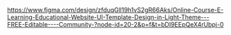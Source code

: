 https://www.figma.com/design/zfduqGll19h1vS2gR66Aks/Online-Course-E-Learning-Educational-Website-UI-Template-Design-in-Light-Theme---FREE-Editable----Community-?node-id=20-2&p=f&t=bDI9EEpQeX4rUbpj-0
